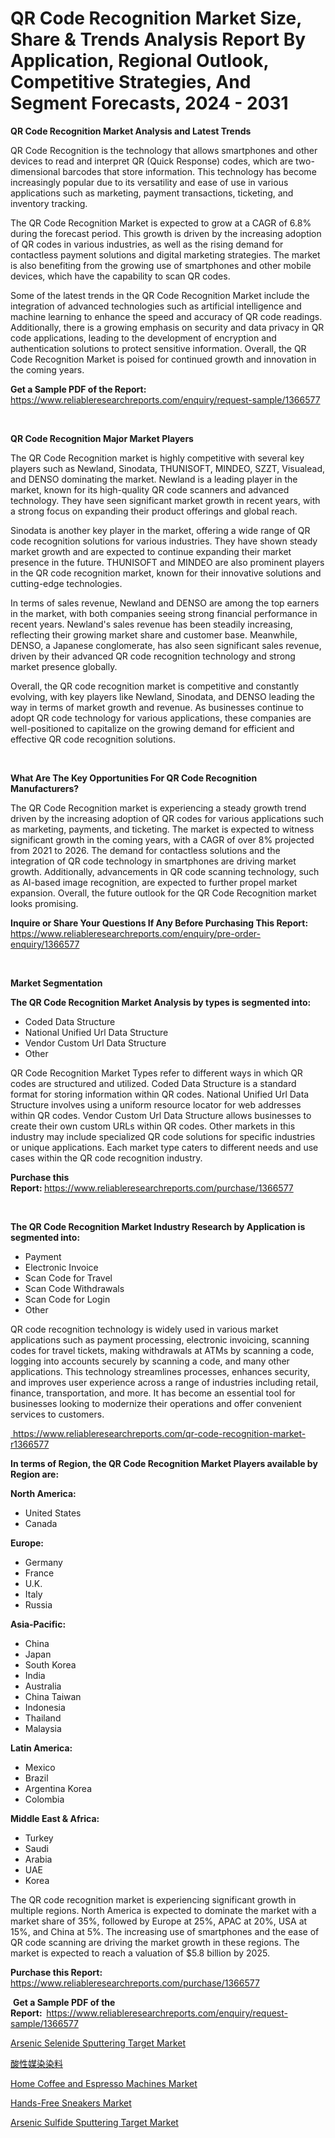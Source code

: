 <p><h1>QR Code Recognition Market Size, Share & Trends Analysis Report By Application, Regional Outlook, Competitive Strategies, And Segment Forecasts, 2024 - 2031</h1></p><p><strong>QR Code Recognition Market Analysis and Latest Trends</strong></p>
<p><p>QR Code Recognition is the technology that allows smartphones and other devices to read and interpret QR (Quick Response) codes, which are two-dimensional barcodes that store information. This technology has become increasingly popular due to its versatility and ease of use in various applications such as marketing, payment transactions, ticketing, and inventory tracking.</p><p>The QR Code Recognition Market is expected to grow at a CAGR of 6.8% during the forecast period. This growth is driven by the increasing adoption of QR codes in various industries, as well as the rising demand for contactless payment solutions and digital marketing strategies. The market is also benefiting from the growing use of smartphones and other mobile devices, which have the capability to scan QR codes.</p><p>Some of the latest trends in the QR Code Recognition Market include the integration of advanced technologies such as artificial intelligence and machine learning to enhance the speed and accuracy of QR code readings. Additionally, there is a growing emphasis on security and data privacy in QR code applications, leading to the development of encryption and authentication solutions to protect sensitive information. Overall, the QR Code Recognition Market is poised for continued growth and innovation in the coming years.</p></p>
<p><strong>Get a Sample PDF of the Report:&nbsp;</strong> <a href="https://www.reliableresearchreports.com/enquiry/request-sample/1366577">https://www.reliableresearchreports.com/enquiry/request-sample/1366577</a></p>
<p>&nbsp;</p>
<p><strong>QR Code Recognition Major Market Players</strong></p>
<p><p>The QR Code Recognition market is highly competitive with several key players such as Newland, Sinodata, THUNISOFT, MINDEO, SZZT, Visualead, and DENSO dominating the market. Newland is a leading player in the market, known for its high-quality QR code scanners and advanced technology. They have seen significant market growth in recent years, with a strong focus on expanding their product offerings and global reach.</p><p>Sinodata is another key player in the market, offering a wide range of QR code recognition solutions for various industries. They have shown steady market growth and are expected to continue expanding their market presence in the future. THUNISOFT and MINDEO are also prominent players in the QR code recognition market, known for their innovative solutions and cutting-edge technologies.</p><p>In terms of sales revenue, Newland and DENSO are among the top earners in the market, with both companies seeing strong financial performance in recent years. Newland's sales revenue has been steadily increasing, reflecting their growing market share and customer base. Meanwhile, DENSO, a Japanese conglomerate, has also seen significant sales revenue, driven by their advanced QR code recognition technology and strong market presence globally.</p><p>Overall, the QR code recognition market is competitive and constantly evolving, with key players like Newland, Sinodata, and DENSO leading the way in terms of market growth and revenue. As businesses continue to adopt QR code technology for various applications, these companies are well-positioned to capitalize on the growing demand for efficient and effective QR code recognition solutions.</p></p>
<p>&nbsp;</p>
<p><strong>What Are The Key Opportunities For QR Code Recognition Manufacturers?</strong></p>
<p><p>The QR Code Recognition market is experiencing a steady growth trend driven by the increasing adoption of QR codes for various applications such as marketing, payments, and ticketing. The market is expected to witness significant growth in the coming years, with a CAGR of over 8% projected from 2021 to 2026. The demand for contactless solutions and the integration of QR code technology in smartphones are driving market growth. Additionally, advancements in QR code scanning technology, such as AI-based image recognition, are expected to further propel market expansion. Overall, the future outlook for the QR Code Recognition market looks promising.</p></p>
<p><strong>Inquire or Share Your Questions If Any Before Purchasing This Report:</strong> <a href="https://www.reliableresearchreports.com/enquiry/pre-order-enquiry/1366577">https://www.reliableresearchreports.com/enquiry/pre-order-enquiry/1366577</a></p>
<p>&nbsp;</p>
<p><strong>Market Segmentation</strong></p>
<p><strong>The QR Code Recognition Market Analysis by types is segmented into:</strong></p>
<p><ul><li>Coded Data Structure</li><li>National Unified Url Data Structure</li><li>Vendor Custom Url Data Structure</li><li>Other</li></ul></p>
<p><p>QR Code Recognition Market Types refer to different ways in which QR codes are structured and utilized. Coded Data Structure is a standard format for storing information within QR codes. National Unified Url Data Structure involves using a uniform resource locator for web addresses within QR codes. Vendor Custom Url Data Structure allows businesses to create their own custom URLs within QR codes. Other markets in this industry may include specialized QR code solutions for specific industries or unique applications. Each market type caters to different needs and use cases within the QR code recognition industry.</p></p>
<p><strong>Purchase this Report:&nbsp;</strong><a href="https://www.reliableresearchreports.com/purchase/1366577">https://www.reliableresearchreports.com/purchase/1366577</a></p>
<p>&nbsp;</p>
<p><strong>The QR Code Recognition Market Industry Research by Application is segmented into:</strong></p>
<p><ul><li>Payment</li><li>Electronic Invoice</li><li>Scan Code for Travel</li><li>Scan Code Withdrawals</li><li>Scan Code for Login</li><li>Other</li></ul></p>
<p><p>QR code recognition technology is widely used in various market applications such as payment processing, electronic invoicing, scanning codes for travel tickets, making withdrawals at ATMs by scanning a code, logging into accounts securely by scanning a code, and many other applications. This technology streamlines processes, enhances security, and improves user experience across a range of industries including retail, finance, transportation, and more. It has become an essential tool for businesses looking to modernize their operations and offer convenient services to customers.</p></p>
<p><a href="https://www.reliableresearchreports.com/qr-code-recognition-market-r1366577">&nbsp;https://www.reliableresearchreports.com/qr-code-recognition-market-r1366577</a></p>
<p><strong>In terms of Region, the QR Code Recognition Market Players available by Region are:</strong></p>
<p>
    <p> <strong> North America: </strong>
        <ul>
            <li>United States</li>
            <li>Canada</li>
        </ul>
        </p> 
    <p> <strong> Europe: </strong>
        <ul>
            <li>Germany</li>
            <li>France</li>
            <li>U.K.</li>
            <li>Italy</li>
            <li>Russia</li>
        </ul>
        </p> 
    <p> <strong> Asia-Pacific: </strong>
        <ul>
            <li>China</li>
            <li>Japan</li>
            <li>South Korea</li>
            <li>India</li>
            <li>Australia</li>
            <li>China Taiwan</li>
            <li>Indonesia</li>
            <li>Thailand</li>
            <li>Malaysia</li>
        </ul>
        </p> 
    <p> <strong> Latin America: </strong>
        <ul>
            <li>Mexico</li>
            <li>Brazil</li>
            <li>Argentina Korea</li>
            <li>Colombia</li>
        </ul>
        </p> 
    <p> <strong> Middle East & Africa: </strong>
        <ul>
            <li>Turkey</li>
            <li>Saudi</li>
            <li>Arabia</li>
            <li>UAE</li>
            <li>Korea</li>
        </ul>
    </p>
    </p>
<p><p>The QR code recognition market is experiencing significant growth in multiple regions. North America is expected to dominate the market with a market share of 35%, followed by Europe at 25%, APAC at 20%, USA at 15%, and China at 5%. The increasing use of smartphones and the ease of QR code scanning are driving the market growth in these regions. The market is expected to reach a valuation of $5.8 billion by 2025.</p></p>
<p><strong>Purchase this Report: </strong><a href="https://www.reliableresearchreports.com/purchase/1366577">https://www.reliableresearchreports.com/purchase/1366577</a></p>
<p>&nbsp;<strong>Get a Sample PDF of the Report:&nbsp;&nbsp;</strong><a href="https://www.reliableresearchreports.com/enquiry/request-sample/1366577">https://www.reliableresearchreports.com/enquiry/request-sample/1366577</a></p>
<p><strong></strong></p>
<p><p><a href="https://github.com/marloy8/Market-Research-Report-List-5/blob/main/arsenic-selenide-sputtering-target-market.md">Arsenic Selenide Sputtering Target Market</a></p><p><a href="https://medium.com/@abdielkilback/%E9%85%B8%E6%80%A7%E3%83%A2%E3%83%AB%E3%83%80%E3%83%B3%E3%83%88%E6%9F%93%E6%96%99%E5%B8%82%E5%A0%B4-2031%E5%B9%B4%E3%81%BE%E3%81%A7%E3%81%AE%E3%83%88%E3%83%AC%E3%83%B3%E3%83%89-%E4%BA%88%E6%B8%AC-%E7%AB%B6%E4%BA%89%E5%88%86%E6%9E%90-f3c8ce613077">酸性媒染染料</a></p><p><a href="https://www.linkedin.com/pulse/global-home-coffee-espresso-machines-market-trends-insights-awp8e">Home Coffee and Espresso Machines Market</a></p><p><a href="https://www.linkedin.com/pulse/hands-free-sneakers-market-segmentation-geographical-xqvlc">Hands-Free Sneakers Market</a></p><p><a href="https://github.com/jodemen/Market-Research-Report-List-3/blob/main/arsenic-sulfide-sputtering-target-market.md">Arsenic Sulfide Sputtering Target Market</a></p></p>
